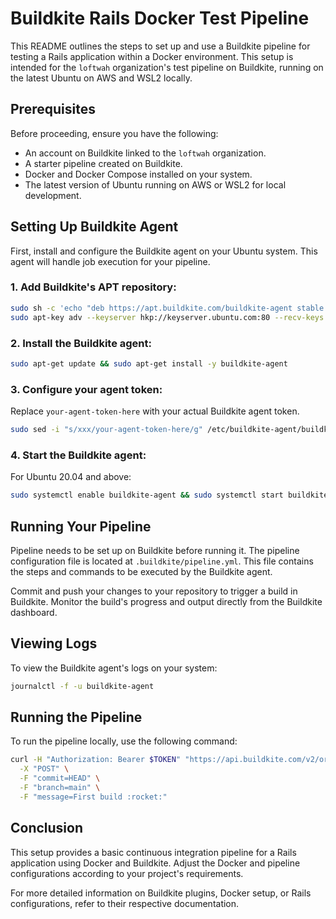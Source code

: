 # Buildkite Rails Docker Test Pipeline

This README outlines the steps to set up and use a Buildkite pipeline for testing a Rails application within a Docker environment. This setup is intended for the `loftwah` organization's test pipeline on Buildkite, running on the latest Ubuntu on AWS and WSL2 locally.

## Prerequisites

Before proceeding, ensure you have the following:

- An account on Buildkite linked to the `loftwah` organization.
- A starter pipeline created on Buildkite.
- Docker and Docker Compose installed on your system.
- The latest version of Ubuntu running on AWS or WSL2 for local development.

## Setting Up Buildkite Agent

First, install and configure the Buildkite agent on your Ubuntu system. This agent will handle job execution for your pipeline.

### 1. Add Buildkite's APT repository:

```bash
sudo sh -c 'echo "deb https://apt.buildkite.com/buildkite-agent stable main" > /etc/apt/sources.list.d/buildkite-agent.list'
sudo apt-key adv --keyserver hkp://keyserver.ubuntu.com:80 --recv-keys 32A37959C2FA5C3C99EFBC32A79206696452D198
```

### 2. Install the Buildkite agent:

```bash
sudo apt-get update && sudo apt-get install -y buildkite-agent
```

### 3. Configure your agent token:

Replace `your-agent-token-here` with your actual Buildkite agent token.

```bash
sudo sed -i "s/xxx/your-agent-token-here/g" /etc/buildkite-agent/buildkite-agent.cfg
```

### 4. Start the Buildkite agent:

For Ubuntu 20.04 and above:

```bash
sudo systemctl enable buildkite-agent && sudo systemctl start buildkite-agent
```

## Running Your Pipeline

Pipeline needs to be set up on Buildkite before running it. The pipeline configuration file is located at `.buildkite/pipeline.yml`. This file contains the steps and commands to be executed by the Buildkite agent.

Commit and push your changes to your repository to trigger a build in Buildkite. Monitor the build's progress and output directly from the Buildkite dashboard.

## Viewing Logs

To view the Buildkite agent's logs on your system:

```bash
journalctl -f -u buildkite-agent
```

## Running the Pipeline

To run the pipeline locally, use the following command:

```bash
curl -H "Authorization: Bearer $TOKEN" "https://api.buildkite.com/v2/organizations/loftwah/pipelines/rails-demo/builds" \
  -X "POST" \
  -F "commit=HEAD" \
  -F "branch=main" \
  -F "message=First build :rocket:"
  ```

## Conclusion

This setup provides a basic continuous integration pipeline for a Rails application using Docker and Buildkite. Adjust the Docker and pipeline configurations according to your project's requirements.

For more detailed information on Buildkite plugins, Docker setup, or Rails configurations, refer to their respective documentation.
